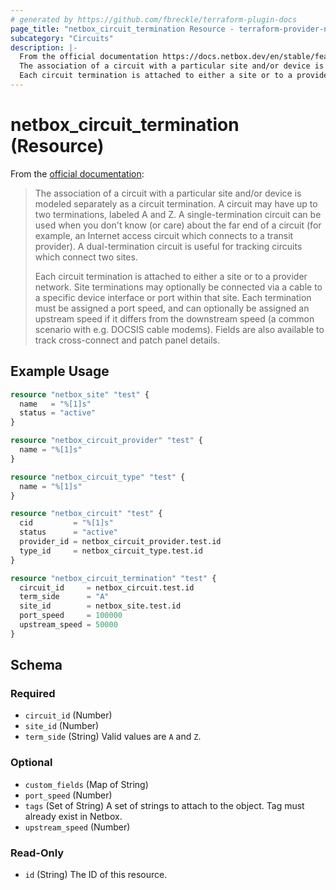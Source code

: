 ```yaml
---
# generated by https://github.com/fbreckle/terraform-plugin-docs
page_title: "netbox_circuit_termination Resource - terraform-provider-netbox"
subcategory: "Circuits"
description: |-
  From the official documentation https://docs.netbox.dev/en/stable/features/circuits/#circuit-terminations:
  The association of a circuit with a particular site and/or device is modeled separately as a circuit termination. A circuit may have up to two terminations, labeled A and Z. A single-termination circuit can be used when you don't know (or care) about the far end of a circuit (for example, an Internet access circuit which connects to a transit provider). A dual-termination circuit is useful for tracking circuits which connect two sites.
  Each circuit termination is attached to either a site or to a provider network. Site terminations may optionally be connected via a cable to a specific device interface or port within that site. Each termination must be assigned a port speed, and can optionally be assigned an upstream speed if it differs from the downstream speed (a common scenario with e.g. DOCSIS cable modems). Fields are also available to track cross-connect and patch panel details.
---
```


# netbox_circuit_termination (Resource)

From the [official documentation](https://docs.netbox.dev/en/stable/features/circuits/#circuit-terminations):

> The association of a circuit with a particular site and/or device is modeled separately as a circuit termination. A circuit may have up to two terminations, labeled A and Z. A single-termination circuit can be used when you don't know (or care) about the far end of a circuit (for example, an Internet access circuit which connects to a transit provider). A dual-termination circuit is useful for tracking circuits which connect two sites.
>
> Each circuit termination is attached to either a site or to a provider network. Site terminations may optionally be connected via a cable to a specific device interface or port within that site. Each termination must be assigned a port speed, and can optionally be assigned an upstream speed if it differs from the downstream speed (a common scenario with e.g. DOCSIS cable modems). Fields are also available to track cross-connect and patch panel details.

## Example Usage

```terraform
resource "netbox_site" "test" {
  name   = "%[1]s"
  status = "active"
}

resource "netbox_circuit_provider" "test" {
  name = "%[1]s"
}

resource "netbox_circuit_type" "test" {
  name = "%[1]s"
}

resource "netbox_circuit" "test" {
  cid         = "%[1]s"
  status      = "active"
  provider_id = netbox_circuit_provider.test.id
  type_id     = netbox_circuit_type.test.id
}

resource "netbox_circuit_termination" "test" {
  circuit_id     = netbox_circuit.test.id
  term_side      = "A"
  site_id        = netbox_site.test.id
  port_speed     = 100000
  upstream_speed = 50000
}
```

<!-- schema generated by tfplugindocs -->
## Schema

### Required

- `circuit_id` (Number)
- `site_id` (Number)
- `term_side` (String) Valid values are `A` and `Z`.

### Optional

- `custom_fields` (Map of String)
- `port_speed` (Number)
- `tags` (Set of String) A set of strings to attach to the object. Tag must already exist in Netbox.
- `upstream_speed` (Number)

### Read-Only

- `id` (String) The ID of this resource.


